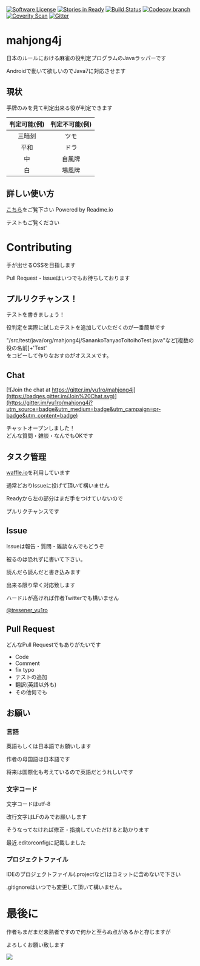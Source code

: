 [![Software License](https://img.shields.io/badge/license-MIT-brightgreen.svg?style=flat-square)](LICENSE.txt)
[![Stories in Ready](https://img.shields.io/badge/tracker-waffle.io-blue.svg?style=flat-square)](https://waffle.io/mahjong4j/mahjong4j)
[![Build Status](https://img.shields.io/travis/mahjong4j/mahjong4j/master.svg?style=flat-square)](https://travis-ci.org/mahjong4j/mahjong4j)
[![Codecov branch](https://img.shields.io/codecov/c/github/mahjong4j/mahjong4j/master.svg?style=flat-square)](https://codecov.io/github/mahjong4j/mahjong4j?branch=master)
[![Coverity Scan](https://img.shields.io/coverity/scan/7164.svg?style=flat-square)](https://scan.coverity.com/projects/yu1ro-mahjong4j)
[![Gitter](https://img.shields.io/gitter/room/mahjong4j/mahjong4j.svg?style=flat-square)](https://gitter.im/mahjong4j/mahjong4j?utm_source=badge&utm_medium=badge&utm_campaign=pr-badge&utm_content=badge)


# mahjong4j
日本のルールにおける麻雀の役判定プログラムのJavaラッパーです

Androidで動いて欲しいのでJava7に対応させます

## 現状
手牌のみを見て判定出来る役が判定できます

|判定可能(例)|判定不可能(例)|
|:----------:|:---------:|
|三暗刻|ツモ|
|平和|ドラ|
|中|自風牌|
|白|場風牌|

## 詳しい使い方
[こちら](https://mahjong4j.readme.io/)をご覧下さい
Powered by Readme.io

テストもご覧ください

# Contributing
手が出せるOSSを目指します

Pull Request・Issueはいつでもお待ちしております

## プルリクチャンス！
テストを書きましょう！

役判定を実際に試したテストを追加していただくのが一番簡単です

"/src/test/java/org/mahjong4j/SanankoTanyaoToitoihoTest.java"など[複数の役の名前]+'Test'<br>
をコピーして作りなおすのがオススメです。

## Chat
[![Join the chat at https://gitter.im/yu1ro/mahjong4j](https://badges.gitter.im/Join%20Chat.svg)](https://gitter.im/yu1ro/mahjong4j?utm_source=badge&utm_medium=badge&utm_campaign=pr-badge&utm_content=badge)

チャットオープンしました！<br>
どんな質問・雑談・なんでもOKです

## タスク管理
[waffle.io](https://waffle.io/yu1ro/mahjong4j)を利用しています

通常どおりIssueに投げて頂いて構いません

Readyから左の部分はまだ手をつけていないので

プルリクチャンスです

## Issue
Issueは報告・質問・雑談なんでもどうぞ

被るのは恐れずに書いて下さい。

読んだら読んだと書き込みます

出来る限り早く対応致します

ハードルが高ければ作者Twitterでも構いません

[@tresener_yu1ro](https://twitter.com/tresener_yu1ro)

## Pull Request
どんなPull Requestでもありがたいです

- Code
- Comment
- fix typo
- テストの追加
- 翻訳(英語以外も)
- その他何でも

## お願い
### 言語
英語もしくは日本語でお願いします

作者の母国語は日本語です

将来は国際化も考えているので英語だとうれしいです

### 文字コード
文字コードはutf-8

改行文字はLFのみでお願いします

そうなってなければ修正・指摘していただけると助かります

最近.editorconfigに記載しました

### プロジェクトファイル
IDEのプロジェクトファイル(.projectなど)はコミットに含めないで下さい

.gitignoreはいつでも変更して頂いて構いません。

# 最後に
作者もまだまだ未熟者ですので何かと至らぬ点があるかと存じますが

よろしくお願い致します

<a href="github.com/mahjong4j/mahjong4j">
  <img src="https://ga-beacon.appspot.com/UA-35712220-2/github.com/mahjong4j/mahjong4j?flat-gif"/>
</a>
